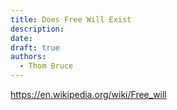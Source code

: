 ```yaml
---
title: Does Free Will Exist
description:
date:
draft: true
authors:
  - Thom Bruce
---
```


https://en.wikipedia.org/wiki/Free_will